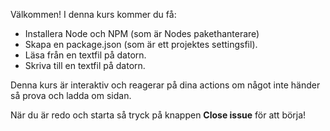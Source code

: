 Välkommen! I denna kurs kommer du få:

* Installera Node och NPM (som är Nodes pakethanterare)
* Skapa en package.json (som är ett projektes settingsfil).
* Läsa från en textfil på datorn.
* Skriva till en textfil på datorn.

Denna kurs är interaktiv och reagerar på dina actions om något inte händer så prova och ladda om sidan.

När du är redo och starta så tryck på knappen **Close issue** för att börja!